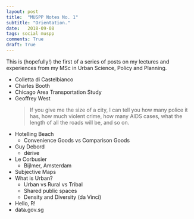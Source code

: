 ```yaml
---
layout: post
title:  "MUSPP Notes No. 1"
subtitle: "Orientation."
date:   2018-09-08
tags: social muspp
comments: True
draft: True
---
```


<div class='note note-left'>
	This is (hopefully!) the first of a series of posts on my lectures and experiences from my MSc in Urban Science, Policy and Planning.
</div>

- Colletta di Castelbianco
- Charles Booth
- Chicago Area Transportation Study
- Geoffrey West
	> If you give me the size of a city, I can tell you how many police it has, how much violent crime, how many AIDS cases, what the length of all the roads will be, and so on.
- Hotelling Beach
	- Convenience Goods vs Comparison Goods
- Guy Debord
	- dérive
- Le Corbusier
	- Bijlmer, Amsterdam
- Subjective Maps
- What is Urban?
	- Urban vs Rural vs Tribal
	- Shared public spaces
	- Density and Diversity (da Vinci)
- Hello, R!
- data.gov.sg
